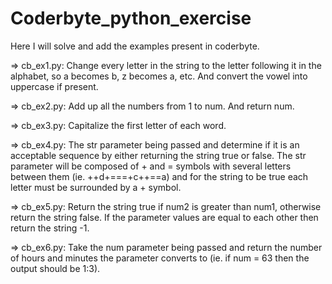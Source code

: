 # Coderbyte_python_exercise
Here I will solve and add the examples present in coderbyte.

=> cb_ex1.py: 
Change every letter in the string to the letter following it in the alphabet, so a becomes b, z becomes a, etc. And convert the vowel into uppercase if present.  

=> cb_ex2.py:
Add up all the numbers from 1 to num. And return num.

=> cb_ex3.py:
Capitalize the first letter of each word. 

=> cb_ex4.py:
The str parameter being passed and determine if it is an acceptable sequence by either returning the string true or false. The str parameter will be composed of + and = symbols with several letters between them (ie. ++d+===+c++==a) and for the string to be true each letter must be surrounded by a + symbol. 

=> cb_ex5.py:
Return the string true if num2 is greater than num1, otherwise return the string false. If the parameter values are equal to each other then return the string -1. 

=> cb_ex6.py:
Take the num parameter being passed and return the number of hours and minutes the parameter converts to (ie. if num = 63 then the output should be 1:3).